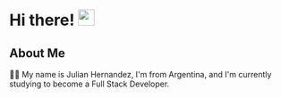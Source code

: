 # Hi there! <img src="https://media.giphy.com/media/hvRJCLFzcasrR4ia7z/giphy.gif" width="29px">

## About Me

🙋‍♂️ My name is Julian Hernandez, I'm from Argentina, and I'm currently studying to become a Full Stack Developer.

<!--
**JulianHernandezGit/JulianHernandezGit** is a ✨ _special_ ✨ repository because its `README.md` (this file) appears on your GitHub profile.

Here are some ideas to get you started:

- 🔭 I’m currently working on ...
- 🌱 I’m currently learning ...
- 👯 I’m looking to collaborate on ...
- 🤔 I’m looking for help with ...
- 💬 Ask me about ...
- 📫 How to reach me: ...
- 😄 Pronouns: ...
- ⚡ Fun fact: ...
-->
